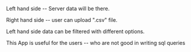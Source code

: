 Left hand side -- Server data will be there.

Right hand side -- user can upload ".csv" file.

Left hand side data can be filtered with different options.

This App is useful for the users -- who are not good in writing sql queries